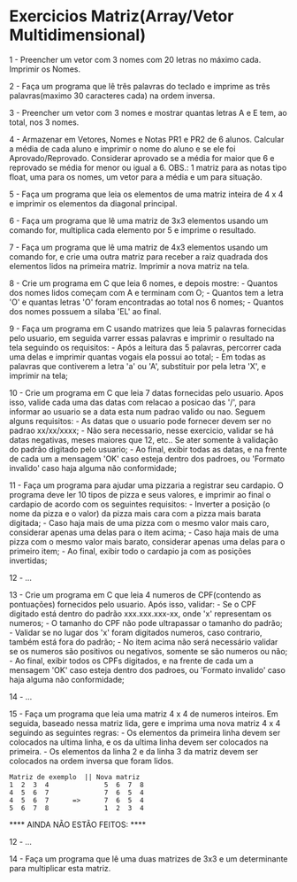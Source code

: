 # Exercicios Matriz(Array/Vetor Multidimensional)

1 - Preencher um vetor com 3 nomes com 20 letras no máximo cada. Imprimir os Nomes.

2 - Faça um programa que lê três palavras do teclado e imprime as três palavras(maximo 30 caracteres cada) na ordem
inversa.

3 - Preencher um vetor com 3 nomes e mostrar quantas letras A e E tem, ao total, nos 3 nomes.

4 - Armazenar em Vetores, Nomes e Notas PR1 e PR2 de 6 alunos. Calcular a média de cada aluno e imprimir o nome do aluno e se ele foi Aprovado/Reprovado. Considerar aprovado se a média for maior que 6 e reprovado se média for menor ou igual a 6. OBS.: 1 matriz para as notas tipo float, uma para os nomes, um vetor para a média e um para situação.

5 - Faça um programa que leia os elementos de uma matriz inteira de 4 x 4 e imprimir os elementos da diagonal principal.

6 - Faça um programa que lê uma matriz de 3x3 elementos usando um comando for, multiplica cada elemento por 5 e imprime o resultado.

7 - Faça um programa que lê uma matriz de 4x3 elementos usando um comando for, e crie uma outra matriz para receber a raiz quadrada dos elementos lidos na primeira matriz. Imprimir a nova matriz na tela. 

8 - Crie um programa em C que leia 6 nomes, e depois mostre:
    - Quantos dos nomes lidos começam com A e terminam com O;
    - Quantos tem a letra 'O' e quantas letras 'O' foram encontradas ao total nos 6 nomes;
    - Quantos dos nomes possuem a silaba 'EL' ao final. 

9 - Faça um programa em C usando matrizes que leia 5 palavras fornecidas pelo usuario, em seguida varrer essas palavras e imprimir o resultado na tela seguindo os requisitos:
    - Após a leitura das 5 palavras, percorrer cada uma delas e imprimir quantas vogais ela possui ao total;
    - Em todas as palavras que contiverem a letra 'a' ou 'A', substituir por pela letra 'X', e imprimir na tela;

10 - Crie um programa em C que leia 7 datas fornecidas pelo usuario. Apos isso, valide cada uma das datas com relacao a posicao das '/', para informar ao usuario se a data esta num padrao valido ou nao. Seguem alguns requisitos:
    - As datas que o usuario pode fornecer devem ser no padrao xx/xx/xxxx;
    - Não sera necessario, nesse exercicio, validar se há datas negativas, meses maiores que 12, etc.. Se ater somente à validação do padrão digitado pelo usuario;
    - Ao final, exibir todas as datas, e na frente de cada um a mensagem 'OK' caso esteja dentro dos padroes, ou 'Formato invalido' caso haja alguma não conformidade;

11 - Faça um programa para ajudar uma pizzaria a registrar seu cardapio. O programa deve ler 10 tipos de pizza e seus valores, e imprimir ao final o cardapio de acordo com os seguintes requisitos:
    - Inverter a posição (o nome da pizza e o valor) da pizza mais cara com a pizza mais barata digitada;
    - Caso haja mais de uma pizza com o mesmo valor mais caro, considerar apenas uma delas para o item acima;
    - Caso haja mais de uma pizza com o mesmo valor mais barato, considerar apenas uma delas para o primeiro item;
    - Ao final, exibir todo o cardapio ja com as posições invertidas;


12 - ...

13 - Crie um programa em C que leia 4 numeros de CPF(contendo as pontuações) fornecidos pelo usuario. Após isso, validar:
    - Se o CPF digitado está dentro do padrão xxx.xxx.xxx-xx, onde 'x' representam os numeros;
    - O tamanho do CPF não pode ultrapassar o tamanho do padrão;
    - Validar se no lugar dos 'x' foram digitados numeros, caso contrario, também está fora do padrão;
    - No item acima não será necessário validar se os numeros são positivos ou negativos, somente se são numeros ou não;
    - Ao final, exibir todos os CPFs digitados, e na frente de cada um a mensagem 'OK' caso esteja dentro dos padroes, ou 'Formato invalido' caso haja alguma não conformidade;

14 - ...

15 - Faça um programa que leia uma matriz 4 x 4 de numeros inteiros. Em seguida, baseado nessa matriz lida, gere e imprima uma nova matriz 4 x 4 seguindo as seguintes regras: 
    - Os elementos da primeira linha devem ser colocados na ultima linha, e os da ultima linha devem ser colocados na primeira.
    - Os elementos da linha 2 e da linha 3 da matriz devem ser colocados na ordem inversa que foram lidos. 

    Matriz de exemplo  || Nova matriz
    1  2  3  4              5  6  7  8 
    4  5  6  7              7  6  5  4 
    4  5  6  7      =>      7  6  5  4    
    5  6  7  8              1  2  3  4




**** AINDA NÃO ESTÃO FEITOS: ****


12 - ...
  
14 - Faça um programa que lê uma duas matrizes de 3x3 e um determinante para multiplicar esta matriz.









